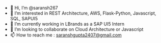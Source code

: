 - 👋 Hi, I’m @saransh267
- 👀 I’m interested in REST Architecture, AWS, Flask-Python, Javascript, SQL, SAPUI5
- 🌱 I’m currently working in LBrands as a SAP UI5 Intern
- 💞️ I’m looking to collaborate on Cloud Architecture or Javascript
- 📫 How to reach me : saranshgupta2407@gmail.com

<!---
saransh267/saransh267 is a ✨ special ✨ repository because its `README.md` (this file) appears on your GitHub profile.
You can click the Preview link to take a look at your changes.
--->
